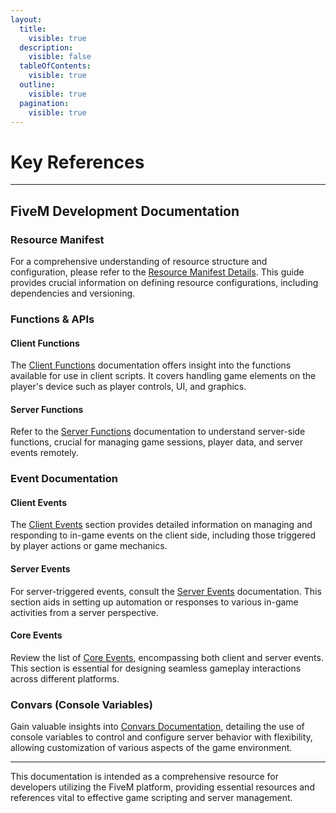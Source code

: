 ```yaml
---
layout:
  title:
    visible: true
  description:
    visible: false
  tableOfContents:
    visible: true
  outline:
    visible: true
  pagination:
    visible: true
---
```


# Key References

***

## FiveM Development Documentation

### Resource Manifest

For a comprehensive understanding of resource structure and configuration, please refer to the [Resource Manifest Details](https://docs.fivem.net/docs/scripting-reference/resource-manifest/resource-manifest/). This guide provides crucial information on defining resource configurations, including dependencies and versioning.

### Functions & APIs

#### Client Functions

The [Client Functions](https://docs.fivem.net/docs/scripting-reference/client-functions/) documentation offers insight into the functions available for use in client scripts. It covers handling game elements on the player's device such as player controls, UI, and graphics.

#### Server Functions

Refer to the [Server Functions](https://docs.fivem.net/docs/scripting-reference/server-functions/) documentation to understand server-side functions, crucial for managing game sessions, player data, and server events remotely.

### Event Documentation

#### Client Events

The [Client Events](https://docs.fivem.net/docs/scripting-reference/events/client-events/) section provides detailed information on managing and responding to in-game events on the client side, including those triggered by player actions or game mechanics.

#### Server Events

For server-triggered events, consult the [Server Events](https://docs.fivem.net/docs/scripting-reference/events/server-events/) documentation. This section aids in setting up automation or responses to various in-game activities from a server perspective.

#### Core Events

Review the list of [Core Events](https://docs.fivem.net/docs/scripting-reference/events/list/), encompassing both client and server events. This section is essential for designing seamless gameplay interactions across different platforms.

### Convars (Console Variables)

Gain valuable insights into [Convars Documentation](https://docs.fivem.net/docs/scripting-reference/convars/), detailing the use of console variables to control and configure server behavior with flexibility, allowing customization of various aspects of the game environment.

***

This documentation is intended as a comprehensive resource for developers utilizing the FiveM platform, providing essential resources and references vital to effective game scripting and server management.
